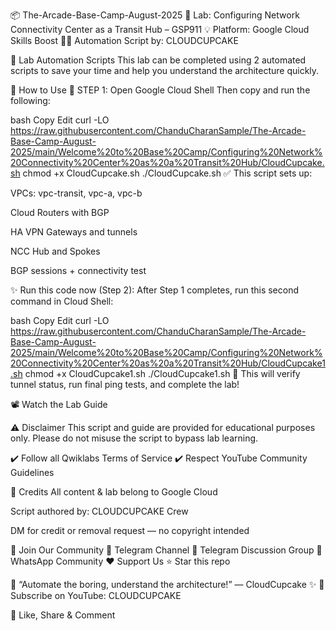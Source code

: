 📦 The-Arcade-Base-Camp-August-2025
🔧 Lab: Configuring Network Connectivity Center as a Transit Hub – GSP911
💡 Platform: Google Cloud Skills Boost
👨‍💻 Automation Script by: CLOUDCUPCAKE

🚀 Lab Automation Scripts
This lab can be completed using 2 automated scripts to save your time and help you understand the architecture quickly.

🧠 How to Use
📌 STEP 1: Open Google Cloud Shell
Then copy and run the following:

bash
Copy
Edit
curl -LO https://raw.githubusercontent.com/ChanduCharanSample/The-Arcade-Base-Camp-August-2025/main/Welcome%20to%20Base%20Camp/Configuring%20Network%20Connectivity%20Center%20as%20a%20Transit%20Hub/CloudCupcake.sh
chmod +x CloudCupcake.sh
./CloudCupcake.sh
✅ This script sets up:

VPCs: vpc-transit, vpc-a, vpc-b

Cloud Routers with BGP

HA VPN Gateways and tunnels

NCC Hub and Spokes

BGP sessions + connectivity test

✨ Run this code now (Step 2):
After Step 1 completes, run this second command in Cloud Shell:

bash
Copy
Edit
curl -LO https://raw.githubusercontent.com/ChanduCharanSample/The-Arcade-Base-Camp-August-2025/main/Welcome%20to%20Base%20Camp/Configuring%20Network%20Connectivity%20Center%20as%20a%20Transit%20Hub/CloudCupcake1.sh
chmod +x CloudCupcake1.sh
./CloudCupcake1.sh
🔁 This will verify tunnel status, run final ping tests, and complete the lab!

📽️ Watch the Lab Guide

⚠️ Disclaimer
This script and guide are provided for educational purposes only.
Please do not misuse the script to bypass lab learning.

✔️ Follow all Qwiklabs Terms of Service
✔️ Respect YouTube Community Guidelines

👏 Credits
All content & lab belong to Google Cloud

Script authored by: CLOUDCUPCAKE Crew

DM for credit or removal request — no copyright intended

💬 Join Our Community
🚀 Telegram Channel
💬 Telegram Discussion Group
📱 WhatsApp Community
❤️ Support Us
⭐ Star this repo

🧠 “Automate the boring, understand the architecture!” — CloudCupcake ✨
🔔 Subscribe on YouTube: CLOUDCUPCAKE

🫶 Like, Share & Comment
